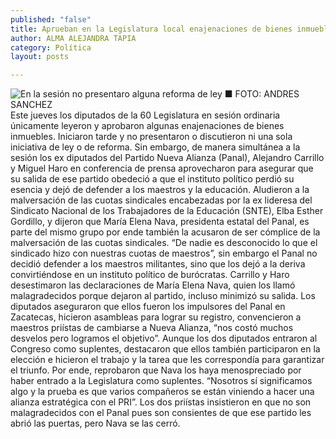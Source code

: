 ```yaml
---
published: "false"
title: Aprueban en la Legislatura local enajenaciones de bienes inmuebles
author: ALMA ALEJANDRA TAPIA
category: Política
layout: posts

---
```


![En la sesión no presentaro alguna reforma de ley ■ FOTO: ANDRES SANCHEZ](http://i.imgur.com/5gIZ5oVm.jpg)
Este jueves los diputados de la 60 Legislatura en sesión ordinaria únicamente leyeron y aprobaron algunas enajenaciones de bienes inmuebles. Iniciaron tarde y no presentaron o discutieron ni una sola iniciativa de ley o de reforma. 
Sin embargo, de manera simultánea a la sesión los ex diputados del Partido Nueva Alianza (Panal), Alejandro Carrillo y Miguel Haro en conferencia de prensa aprovecharon para asegurar que su salida de ese partido obedeció a que el instituto político perdió su esencia y dejó de defender a los maestros y la educación. 
Aludieron a la malversación de las cuotas sindicales encabezadas por la ex lideresa del Sindicato Nacional de los Trabajadores de la Educación (SNTE), Elba Esther Gordillo, y dijeron que María Elena Nava, presidenta estatal del Panal, es parte del mismo grupo por ende también la acusaron de ser cómplice de la malversación de las cuotas sindicales.
“De nadie es desconocido lo que el sindicado hizo con nuestras cuotas de maestros”, sin embargo el Panal no decidió defender a los maestros militantes, sino que los dejó a la deriva convirtiéndose en un instituto político de burócratas.
Carrillo y Haro desestimaron las declaraciones de María Elena Nava, quien los llamó malagradecidos porque dejaron al partido, incluso minimizó su salida. Los diputados aseguraron que ellos fueron los impulsores del Panal en Zacatecas, hicieron asambleas para lograr su registro, convencieron a maestros priístas de cambiarse a Nueva Alianza, “nos costó muchos desvelos pero logramos el objetivo”.
Aunque los dos diputados entraron al Congreso como suplentes, destacaron que ellos también participaron en la elección e hicieron el trabajo y la tarea que les correspondía para garantizar el triunfo. Por ende, reprobaron que Nava los haya menospreciado por haber entrado a la Legislatura como suplentes. “Nosotros sí significamos algo y la prueba es que varios compañeros se están viniendo a hacer una alianza estratégica con el PRI”.
Los dos priístas insistieron en que no son malagradecidos con el Panal pues son consientes de que ese partido les abrió las puertas, pero Nava se las cerró.
